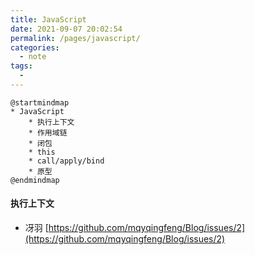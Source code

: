 ```yaml
---
title: JavaScript
date: 2021-09-07 20:02:54
permalink: /pages/javascript/
categories:
  - note
tags:
  -
---
```


```plantuml
@startmindmap
* JavaScript
	* 执行上下文
	* 作用域链
	* 闭包
	* this
	* call/apply/bind
	* 原型
@endmindmap
```
#### 执行上下文
- 冴羽 [https://github.com/mqyqingfeng/Blog/issues/2](https://github.com/mqyqingfeng/Blog/issues/2)